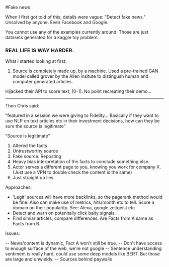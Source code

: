 #Fake news

When I first got told of this, details were vague: "Detect fake news." Unsolved by anyone. Even Facebook and Google. 

You cannot use any of the examples currently around. Those are just datasets generated for a kaggle toy problem. 

### REAL LIFE IS WAY HARDER.


What I started looking at first: 
1. Source is completely made up, by a machine.
Used a pre-trained GAN model called grover by the Allen insitute to distingush human and computer generated articles. 

Hijacked their API to score text, [0-1]. No point recreating their demo...

-----------------

Then Chris said: 

 "featured in a session we were giving to Fidelity...
Basically if they want to use NLP on text articles etc in their investment decisions, how can they be sure the source is legitimate"


"Source is legitimate"
1. Altered the facts
2. Untrustworthy source
3. Fake source. Reposting
4. Heavy bias interpretation of the facts to conclude something else. 
5. Actor serves a different page to you, knowing you work for company X. (Just use a VPN to double check the content is the same)
6. Just straight up lies.

Approaches: 
- 'Legit' sources will have more backlinks, so the pagerank method would be fine. Also can make use of metrics, hits/month etc to tell. Score a domain on their popularity. See: Alexa, google zeitgeist etc
- Detect and warn on potenitally click baity signals. 
- Find simiar articles, compare differences. Are Facts from A same as Facts from B. 

Issues:

-- News/content is dynamic, Fact A won't still be true. 
-- Don't have access to enough surface of the web, we're not google
-- Sentence understanding sentiment is really hard, could use some deep models like BERT. But those are large and unwieldy. 
-- Sources behind paywalls